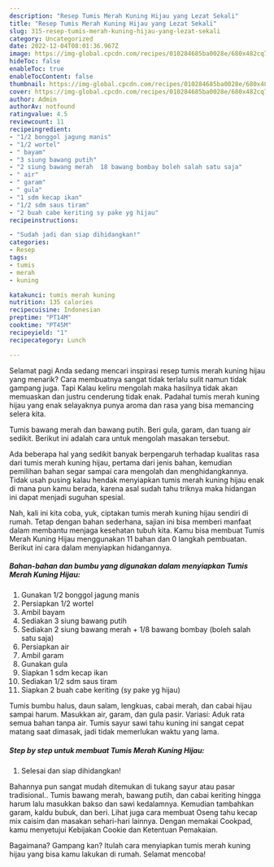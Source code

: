 ```yaml
---
description: "Resep Tumis Merah Kuning Hijau yang Lezat Sekali"
title: "Resep Tumis Merah Kuning Hijau yang Lezat Sekali"
slug: 315-resep-tumis-merah-kuning-hijau-yang-lezat-sekali
category: Uncategorized
date: 2022-12-04T08:01:36.967Z
image: https://img-global.cpcdn.com/recipes/010284685ba0028e/680x482cq70/tumis-merah-kuning-hijau-foto-resep-utama.jpg
hideToc: false
enableToc: true
enableTocContent: false
thumbnail: https://img-global.cpcdn.com/recipes/010284685ba0028e/680x482cq70/tumis-merah-kuning-hijau-foto-resep-utama.jpg
cover: https://img-global.cpcdn.com/recipes/010284685ba0028e/680x482cq70/tumis-merah-kuning-hijau-foto-resep-utama.jpg
author: Admin
authorAv: notfound
ratingvalue: 4.5
reviewcount: 11
recipeingredient:
- "1/2 bonggol jagung manis"
- "1/2 wortel"
- " bayam"
- "3 siung bawang putih"
- "2 siung bawang merah  18 bawang bombay boleh salah satu saja"
- " air"
- " garam"
- " gula"
- "1 sdm kecap ikan"
- "1/2 sdm saus tiram"
- "2 buah cabe keriting sy pake yg hijau"
recipeinstructions:

- "Sudah jadi dan siap dihidangkan!"
categories:
- Resep
tags:
- tumis
- merah
- kuning

katakunci: tumis merah kuning 
nutrition: 135 calories
recipecuisine: Indonesian
preptime: "PT14M"
cooktime: "PT45M"
recipeyield: "1"
recipecategory: Lunch

---
```



Selamat pagi Anda sedang mencari inspirasi resep tumis merah kuning hijau yang menarik? Cara membuatnya sangat tidak terlalu sulit namun tidak gampang juga. Tapi Kalau keliru mengolah maka hasilnya tidak akan memuaskan dan justru cenderung tidak enak. Padahal tumis merah kuning hijau yang enak selayaknya punya aroma dan rasa yang bisa memancing selera kita.


Tumis bawang merah dan bawang putih. Beri gula, garam, dan tuang air sedikit. Berikut ini adalah cara untuk mengolah masakan tersebut.

Ada beberapa hal yang sedikit banyak berpengaruh terhadap kualitas rasa dari tumis merah kuning hijau, pertama dari jenis bahan, kemudian pemilihan bahan segar sampai cara mengolah dan menghidangkannya. Tidak usah pusing kalau hendak menyiapkan tumis merah kuning hijau enak di mana pun kamu berada, karena asal sudah tahu triknya maka hidangan ini dapat menjadi suguhan spesial.


Nah, kali ini kita coba, yuk, ciptakan tumis merah kuning hijau sendiri di rumah. Tetap dengan bahan sederhana, sajian ini bisa memberi manfaat dalam membantu menjaga kesehatan tubuh kita. Kamu bisa membuat Tumis Merah Kuning Hijau menggunakan 11 bahan dan 0 langkah pembuatan. Berikut ini cara dalam menyiapkan hidangannya.

<!--inarticleads1-->

##### Bahan-bahan dan bumbu yang digunakan dalam menyiapkan Tumis Merah Kuning Hijau:

1. Gunakan 1/2 bonggol jagung manis
1. Persiapkan 1/2 wortel
1. Ambil  bayam
1. Sediakan 3 siung bawang putih
1. Sediakan 2 siung bawang merah + 1/8 bawang bombay (boleh salah satu saja)
1. Persiapkan  air
1. Ambil  garam
1. Gunakan  gula
1. Siapkan 1 sdm kecap ikan
1. Sediakan 1/2 sdm saus tiram
1. Siapkan 2 buah cabe keriting (sy pake yg hijau)


Tumis bumbu halus, daun salam, lengkuas, cabai merah, dan cabai hijau sampai harum. Masukkan air, garam, dan gula pasir. Variasi: Aduk rata semua bahan tanpa air. Tumis sayur sawi tahu kuning ini sangat cepat matang saat dimasak, jadi tidak memerlukan waktu yang lama. 

<!--inarticleads2-->

##### Step by step untuk membuat Tumis Merah Kuning Hijau:


1. Selesai dan siap dihidangkan!

Bahannya pun sangat mudah ditemukan di tukang sayur atau pasar tradisional.. Tumis bawang merah, bawang putih, dan cabai keriting hingga harum lalu masukkan bakso dan sawi kedalamnya. Kemudian tambahkan garam, kaldu bubuk, dan beri. Lihat juga cara membuat Oseng tahu kecap mix caisim dan masakan sehari-hari lainnya. Dengan memakai Cookpad, kamu menyetujui Kebijakan Cookie dan Ketentuan Pemakaian. 

Bagaimana? Gampang kan? Itulah cara menyiapkan tumis merah kuning hijau yang bisa kamu lakukan di rumah. Selamat mencoba!

